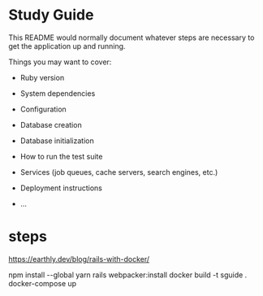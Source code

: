 # Study Guide

This README would normally document whatever steps are necessary to get the
application up and running.

Things you may want to cover:

-   Ruby version

-   System dependencies

-   Configuration

-   Database creation

-   Database initialization

-   How to run the test suite

-   Services (job queues, cache servers, search engines, etc.)

-   Deployment instructions

-   ...

# steps

https://earthly.dev/blog/rails-with-docker/

npm install --global yarn
rails webpacker:install
docker build -t sguide .
docker-compose up
